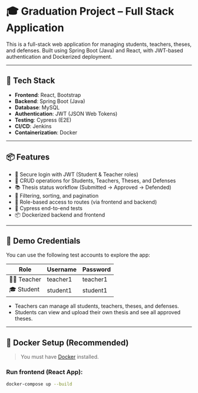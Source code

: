 # 🎓 Graduation Project – Full Stack Application

This is a full-stack web application for managing students, teachers, theses, and defenses. Built using Spring Boot (Java) and React, with JWT-based authentication and Dockerized deployment.

---

## 🚀 Tech Stack

- **Frontend**: React, Bootstrap
- **Backend**: Spring Boot (Java)
- **Database**: MySQL
- **Authentication**: JWT (JSON Web Tokens)
- **Testing**: Cypress (E2E)
- **CI/CD**: Jenkins
- **Containerization**: Docker

---

## 📦 Features

- 🔐 Secure login with JWT (Student & Teacher roles)
- 📄 CRUD operations for Students, Teachers, Theses, and Defenses
- 📚 Thesis status workflow (Submitted → Approved → Defended)
- 🔎 Filtering, sorting, and pagination
- 🎯 Role-based access to routes (via frontend and backend)
- 🧪 Cypress end-to-end tests
- 📦 Dockerized backend and frontend

---

## 🔐 Demo Credentials

You can use the following test accounts to explore the app:

| Role     | Username  | Password  |
| -------- | --------- | --------- |
| 👨‍🏫 Teacher | teacher1 | teacher1 |
| 🎓 Student | student1 | student1 |

- Teachers can manage all students, teachers, theses, and defenses.
- Students can view and upload their own thesis and see all approved theses.

---

## 🐳 Docker Setup (Recommended)

> You must have [Docker](https://www.docker.com/) installed.

### Run frontend (React App):

```bash
docker-compose up --build
```